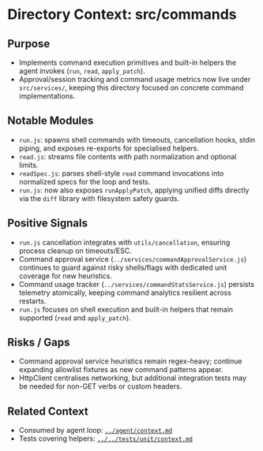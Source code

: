 # Directory Context: src/commands

## Purpose

- Implements command execution primitives and built-in helpers the agent invokes (`run`, `read`, `apply_patch`).
- Approval/session tracking and command usage metrics now live under `src/services/`, keeping this directory focused on concrete command implementations.

## Notable Modules

- `run.js`: spawns shell commands with timeouts, cancellation hooks, stdin piping, and exposes re-exports for specialised helpers.
- `read.js`: streams file contents with path normalization and optional limits.
- `readSpec.js`: parses shell-style `read` command invocations into normalized specs for the loop and tests.
- `run.js`: now also exposes `runApplyPatch`, applying unified diffs directly via the `diff` library with filesystem safety guards.

## Positive Signals

- `run.js` cancellation integrates with `utils/cancellation`, ensuring process cleanup on timeouts/ESC.
- Command approval service (`../services/commandApprovalService.js`) continues to guard against risky shells/flags with dedicated unit coverage for new heuristics.
- Command usage tracker (`../services/commandStatsService.js`) persists telemetry atomically, keeping command analytics resilient across restarts.
- `run.js` focuses on shell execution and built-in helpers that remain supported (`read` and `apply_patch`).

## Risks / Gaps

- Command approval service heuristics remain regex-heavy; continue expanding allowlist fixtures as new command patterns appear.
- HttpClient centralises networking, but additional integration tests may be needed for non-GET verbs or custom headers.

## Related Context

- Consumed by agent loop: [`../agent/context.md`](../agent/context.md)
- Tests covering helpers: [`../../tests/unit/context.md`](../../tests/unit/context.md)
